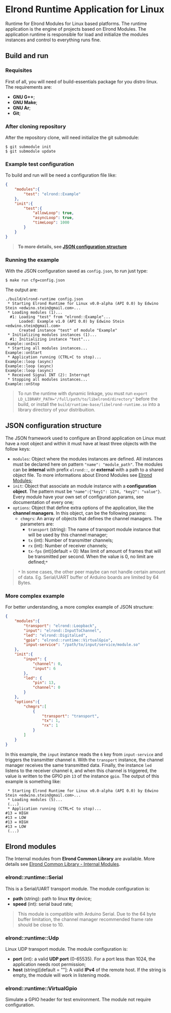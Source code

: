 # Elrond Runtime Application for Linux

Runtime for Elrond Modules for Linux based platforms. The runtime application is the engine of projects based on Elrond Modules. The application runtime is responsible for load and initialize the modules instances and control to everything runs fine.

## Build and run

### Requisites
First of all, you will need of build-essentials package for you distro linux. The requirements are:
 - **GNU G++**;
 - **GNU Make**;
 - **GNU Ar**;
 - **Git**;

### After cloning repository
After the repository clone, will need initialize the git submodule:
```
$ git submodule init
$ git submodule update
```

### Example test configuration
To build and run will be need a configuration file like:
```json
{
    "modules":{
        "test": "elrond::Example"
    },
    "init":{
        "test":{
            "allowLoop": true,
            "asyncLoop": true,
            "timeLoop": 1000
        }
    }
}
```
> **To more details, see [JSON configuration structure](#json-configuration-structure)**

### Running the example
With the JSON configuration saved as `config.json`, to run just type:
```
$ make run cfg=config.json
```

The output are:
```
./build/elrond-runtime config.json
 * Starting Elrond Runtime for Linux v0.0-alpha (API 0.0) by Edwino Stein <edwino.stein@gmail.com>...
 * Loading modules (1)...
  #1: Loading "test" from "elrond::Example"...
      Loaded: Example v1.0 (API 0.0) by Edwino Stein <edwino.stein@gmail.com>
      Created instance "test" of module "Example"
 * Initializing modules instances (1)...
  #1: Initializing instance "test"...
Example::onInit
 * Starting all modules instances...
Example::onStart
 * Application running (CTRL+C to stop)...
Example::loop (async)
Example::loop (async)
Example::loop (async)
 * Received Signal INT (2): Interrupt
 * Stopping all modules instances...
Example::onStop
```

> To run the runtime with dynamic linkage, you must run `export LD_LIBRARY_PATH="/full/path/to/libelrond/directory"` before the build, or install the `build/runtime-base/libelrond-runtime.so` into a library directory of your distribuition.

## JSON configuration structure

The JSON framework used to configure an Elrond application on Linux must have a root object and within it must have at least three objects with the follow keys:

 - `modules`: Object where the modules instances are defined. All instances must be declared here on pattern `"name": "module_path"`. The modules can be **internal** with prefix `elrond::`, or **external** with a path to a shared object file. To more informations about Elrond Modules see [Elrond Modules](#elrond-modules);
 - `init`: Object that associate an module instance with a **configuration object**. The pattern must be `"name":{"key1": 1234, "key2": "value"}`. Every module have your own set of configuration params, see documentation of every one;
 - `options`: Object that define extra options of the application, like the **channel managers**. In this object, can be the following params:
    * `chmgrs`: An array of objects that defines the channel managers. The parameters are:
        + `transport` (string): The name of transport module instance that will be used by this channel manager;
        + `tx` (int): Number of transmitter channels;
        + `rx` (int): Number of receiver channels;
        + `tx-fps` (int)[default = 0]: Max limit of amount of frames that will be transmitted per second. When the value is 0, no limit are defined;`*`

>  `*` In some cases, the other peer maybe can not handle certain amount of data. Eg. Serial/UART buffer of Arduino boards are limited by 64 Bytes.

### More complex example
For better understanding, a more complex example of JSON structure:

```json
{
    "modules":{
        "transport": "elrond::Loopback",
        "input": "elrond::InputToChannel",
        "led": "elrond::DigitalLed",
        "gpio": "elrond::runtime::VirtualGpio",
        "input-service": "/path/to/input/service/module.so"
    },
    "init":{
        "input": {
            "channel": 0,
            "input": 6
        },
        "led": {
            "pin": 13,
            "channel": 0
        }
    },
    "options":{
        "chmgrs":[
            {
                "transport": "transport",
                "tx": 1,
                "rx": 1
            }
        ]
    }
}
```

In this example, the `input` instance reads the `6` key from `input-service` and triggers the transmitter channel `0`. With the `transport` instance, the channel manager receives the same transmitted data. Finally, the instance `led` listens to the receiver channel `0`, and when this channel is triggered, the value is written to the GPIO pin `13` of the instance `gpio`. The output of this example is something like:

```
 * Starting Elrond Runtime for Linux v0.0-alpha (API 0.0) by Edwino Stein <edwino.stein@gmail.com>...
 * Loading modules (5)...
 (...)
 * Application running (CTRL+C to stop)...
#13 = HIGH
#13 = LOW
#13 = HIGH
#13 = LOW
 (...)
```
## Elrond modules
The Internal modules from **Elrond Common Library** are available. More details see [Elrond Common Library - Internal Modules](https://github.com/edwino-stein/elrond-common#internal-modules).

### elrond::runtime::Serial
This is a Serial/UART transport module. The module configuration is:
 - **path** (string): path to linux **tty** device;
 - **speed** (int): serial baud rate;

> This module is compatible with Arduino Serial. Due to the 64 byte buffer limitation, the channel manager recommended frame rate should be close to 10.

### elrond::runtime::Udp
Linux UDP transport module. The module configuration is:
 - **port** (int): a valid **UDP port** (0-65535). For a port less than 1024, the application needs root permission;
 - **host** (string)[default = ""]: A valid **IPv4** of the remote host. If the string is empty, the module will work in listening mode.

### elrond::runtime::VirtualGpio
Simulate a GPIO header for test environment. The module not require configuration.
